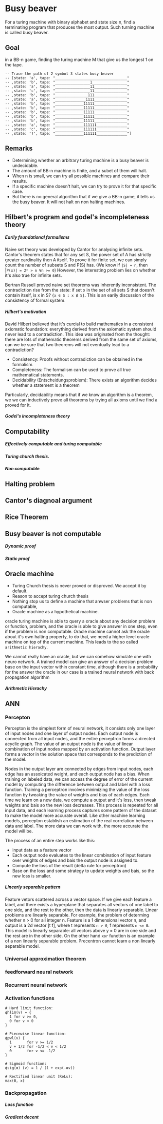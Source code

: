 # Busy beaver
For a turing machine with binary alphabet and state size n, find a terminating program that produces the most output. Such turning machine is called busy beaver.

## Goal
in a BB-n game, finding the turing machine M that give us the longest 1 on the tape.

```
-- Trace the path of 2 symbol 3 states busy beaver
-- [state: 'a', tape: "_________________________________"
-- ,state: 'b', tape: "________________1________________"
-- ,state: 'a', tape: "________________11_______________"
-- ,state: 'c', tape: "________________11_______________"
-- ,state: 'b', tape: "_______________111_______________"
-- ,state: 'a', tape: "______________1111_______________"
-- ,state: 'b', tape: "_____________11111_______________"
-- ,state: 'b', tape: "_____________11111_______________"
-- ,state: 'b', tape: "_____________11111_______________"
-- ,state: 'b', tape: "_____________11111_______________"
-- ,state: 'b', tape: "_____________11111_______________"
-- ,state: 'a', tape: "_____________111111______________"
-- ,state: 'c', tape: "_____________111111______________"
-- ,state: '!', tape: "_____________111111______________"]
```

## Remarks
* Determining whether an arbitrary turing machine is a busy beaver is undecidable.
* The amount of BB-n machine is finite, and a subet of them will halt.
* When n is small, we can try all possible machines and compare their results.
* If a specific machine doesn't halt, we can try to prove it for that specific case.
* But there is no general algorithm that if we give a BB-n game, it tells us the busy beaver. It will not halt on non halting machines.

## Hilbert's program and godel's incompleteness theory

##### Earily foundational formalisms
Naive set theory was developed by Cantor for analysing infinite sets. Cantor's theorem states that for any set S, the power set of A has strictly greater cardinality then A itself. To prove it for finite set, we can simply count the number of subsets S and P(S) has. (We know if `|S| = n`, then |`P(x)| = 2ⁿ > n ∀n >= 0`) However, the interesting problem lies on whether it's also true for infinite sets.

Bertran Russell proved naive set theorems was inherently inconsistent. The contradiction rise from the state: if set x in the set of all sets S that doesn't contain itself, is x in S? `{x ∈ S : x ∉ S}`. This is an earily discussion of the consistency of formal system.

##### Hilbert's motivation

David Hilbert believed that it's curcial to build mathematics in a consistent axiomatic foundation: everything derived from the axiomatic system should never lead to a contradiction. This idea was originated from the thought: there are lots of mathematic theorems derived from the same set of axioms, can we be sure that two theorems will not eventually lead to a contradiction?

* Consistency: Proofs without contradiction can be obtained in the formalism.
* Completeness: The formalism can be used to prove all true mathematical statements.
* Decidability (Entscheidungsproblem): There exists an algorithm decides whether a statement is a theorem

Particularly, decidability means that if we know an algorithm is a theorem, we we can inductively prove all theorems by trying all axioms until we find a proved for it.

##### Godel's incompleteness theory

## Computability

##### Effectively computable and turing computable

##### Turing church thesis.

##### Non computable

## Halting problem

## Cantor's diagnoal argument

## Rice Theorem

## Busy beaver is not computable

##### Dynamic proof

##### Static proof

## Oracle machine
- Turing Church thesis is never proved or disproved. We accept it by default.
- Reason to accept turing church thesis
- Nothing stop us to define a machine that anwser problems that is non computable,
- Oracle machine as a hypothetical machine.

oracle turing machine is able to query a oracle about any decision problem or function, problem, and the oracle is able to give answer in one step, even if the problem is non computable. Oracle machine cannot ask the oracle about it's own halting property, to do that, we need a higher level oracle machine on top of the current machine. This leads to the so called `arithmetic hierachy`.

We cannot really have an oracle, but we can somehow simulate one with neuro network. A trained model can give an answer of a decision problem base on the input vector within constant time, although there is a probability for the answer the oracle in our case is a trained neural network with back propagation algorithm

##### Arithmetic Hierachy

## ANN

### Percepton

Percepton is the simplest form of neural network, it consists only one layer of input nodes and one layer of output nodes. Each output node is connected from all input nodes, and the entire perceptron forms a directed acyclic graph. The value of an output node is the value of linear combination of input nodes mapped by an activation function. Output layer forms a vector in the solution space that corresponds to the prediction of the model.

Nodes in the output layer are connected by edges from input nodes, each edge has an assoicated weight, and each output node has a bias. When training on labeled data, we can access the degree of error of the current model by computing the difference between output and label with a loss function. Training a perceptron involves minimizing the value of the loss function by tweaking the value of weights and bias of each edges. Each time we learn on a new data, we compute a output and it's loss, then tweak weights and bais so the new loss decreases. This process is repeated for all input data, and each learning process captures some pattern of the dataset to make the model more accurate overall. Like other machine learning models, percepton establish an estimation of the real correlation between data and label. The more data we can work with, the more accurate the model will be.

The process of an entire step works like this:

* Input data as a feature vector
* Each output node evaluates to the linear combination of input feature over weights of edges and bais the output node is assigned to.
* Compute the loss of the result (delta rule for perceptron)
* Base on the loss and some strategy to update weights and bais, so the new loss is smaller.

##### Linearly separable pattern
Feature vetors scattered across a vector space. If we give each feature a label, and there exists a hyperplane that separates all vectors of one label to one side, and the rest to the other, then the data is linearly separable. Linear problems are linearly separable. For example, the problem of determing whether n > 0 for all integer n. Feature is a 1 dimensional vector n, and output is a 2d vector [t f], where t represents `n > 0`, f represents `n <= 0`. This model is linearly separable: all vectors above y = 0 are in one side and the rest are in the other side. On the other hand `xor` function is an example of a non linearly separable problem. Precentron cannot learn a non linearly separable model.

### Universal approximation theorem

### feedforward neural network

### Recurrent neural network

### Activation functions

```
# Hard limit function:
ϕhlim(v) = {
  1 for v >= 0,
  0 for v < 0
}

# Piecewise linear function:
ϕpwl(v) {
  1       for v >= 1/2
  v + 1/2 for -1/2 < v < 1/2
  0       for v <= -1/2
}

# Sigmoid function:
ϕsig(α) (v) = 1 / (1 + exp(-αv))

# Rectified linear unit (ReLu):
max(0, x)
```
### Backpropagation

##### Loss function

##### Gradient decent
